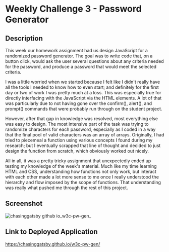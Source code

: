 # Weekly Challenge 3 - Password Generator
## Description
This week our homework assignment had us design JavaScript for a randomized password generator. The goal was to write code that, on a button click, would ask the user several questions about any criteria needed for the password, and produce a password that would meet the selected criteria.

I was a little worried when we started because I felt like I didn't really have all the tools I needed to know how to even start; and definitely for the first day or two of work I was pretty much at a loss. This was especially true for directly interfacing with the JavaScript via the HTML elements. A lot of that was particularly due to not having gone over the confirm(), alert(), and prompt() commands that were probably run through on the student project.

However, after that gap in knowledge was resolved, most everything else was easy to design. The most intensive part of the task was trying to randomize characters for each password, especially as I coded in a way that the final pool of valid characters was an array of arrays. Originally, I had tried to piecemeal a function using various concepts I found during my research; but I eventually scrapped that line of thought and decided to just design the function from scratch, which obviously worked out nicely.

All in all, it was a pretty tricky assignment that unexpectedly ended up testing my knowledge of the week's material. Much like my time learning HTML and CSS, understanding how functions not only work, but interact with each other made a lot more sense to me once I really understood the hierarchy and flow imposed by the scope of functions.
That understanding was really what pushed me through the rest of this project.

## Screenshot
![chasinggatsby github io_w3c-pw-gen_](https://github.com/ChasingGatsby/w3c-pw-gen/assets/139267337/d4b17fe4-45aa-4626-9540-09da493ed1d7)


## Link to Deployed Application
https://chasinggatsby.github.io/w3c-pw-gen/
